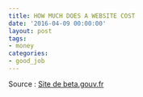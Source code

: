 ```yaml
---
title: HOW MUCH DOES A WEBSITE COST
date: '2016-04-09 00:00:00'
layout: post
tags:
- money
categories:
- good_job
---
```



Source : [Site de beta.gouv.fr][beta.gouv.fr]


[beta.gouv.fr]: http://howmuchdoesawebsiteco.st/


